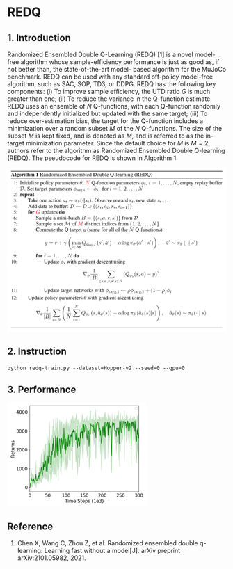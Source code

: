 # REDQ

## 1. Introduction

Randomized Ensembled Double Q-Learning (REDQ) [1] is a novel model-free algorithm whose sample-efficiency performance is just as good as, if not better than, the state-of-the-art model- based algorithm for the MuJoCo benchmark. REDQ can be used with any standard off-policy model-free algorithm, such as SAC, SOP, TD3, or DDPG. REDQ has the following key components: (i) To improve sample efficiency, the UTD ratio $G$ is much greater than one; (ii) To reduce the variance in the Q-function estimate, REDQ uses an ensemble of $N$ Q-functions, with each Q-function randomly and independently initialized but updated with the same target; (iii) To reduce over-estimation bias, the target for the Q-function includes a minimization over a random subset $M$ of the $N$ Q-functions. The size of the subset $M$ is kept fixed, and is denoted as $M$, and is referred to as the in-target minimization parameter. Since the default choice for $M$ is $M = 2$, authors refer to the algorithm as Randomized Ensembled Double Q-learning (REDQ). The pseudocode for REDQ is shown in Algorithm 1:

<img src=".\imgs\redq_pseudocode.png" alt="img" style="zoom:80%;" />

## 2. Instruction

```
python redq-train.py --dataset=Hopper-v2 --seed=0 --gpu=0
```

## 3. Performance

<img src=".\imgs\redq_hopper-v2_performance.png" alt="img" style="zoom: 50%;" />

## Reference

1. Chen X, Wang C, Zhou Z, et al. Randomized ensembled double q-learning: Learning fast without a model[J]. arXiv preprint arXiv:2101.05982, 2021.

   

